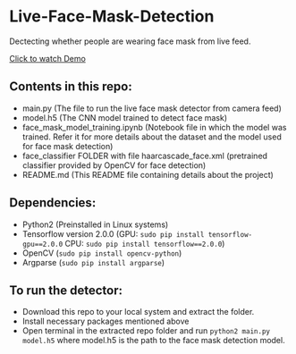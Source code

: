 # Live-Face-Mask-Detection
Dectecting whether people are wearing face mask from live feed.

[Click to watch Demo](https://drive.google.com/file/d/1pLER3U_3oyT0GOOtHSVoCzxRYMpR28Tj/view?usp=sharing)

## Contents in this repo:
- main.py (The file to run the live face mask detector from camera feed)
- model.h5 (The CNN model trained to detect face mask)
- face_mask_model_training.ipynb (Notebook file in which the model was trained. Refer it for more details about the dataset and the model used for face mask detection)
- face_classifier FOLDER with file haarcascade_face.xml (pretrained classifier provided by OpenCV for face detection)
- README.md (This README file containing details about the project)

## Dependencies:
- Python2 (Preinstalled in Linux systems)
- Tensorflow version 2.0.0 (GPU: ```sudo pip install tensorflow-gpu==2.0.0``` CPU: ```sudo pip install tensorflow==2.0.0```)
- OpenCV (```sudo pip install opencv-python```)
- Argparse (```sudo pip install argparse```)

## To run the detector:
- Download this repo to your local system and extract the folder.
- Install necessary packages mentioned above
- Open terminal in the extracted repo folder and run ```python2 main.py model.h5``` where model.h5 is the path to the face mask detection model.

